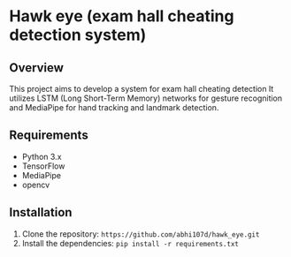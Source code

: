 # Hawk eye (exam hall cheating detection system) 

## Overview
This project aims to develop a system for exam hall cheating detection It utilizes LSTM (Long Short-Term Memory) networks for gesture recognition and MediaPipe for hand tracking and landmark detection.

## Requirements
- Python 3.x
- TensorFlow
- MediaPipe
- opencv

## Installation
1. Clone the repository: `https://github.com/abhi107d/hawk_eye.git`
2. Install the dependencies: `pip install -r requirements.txt`




